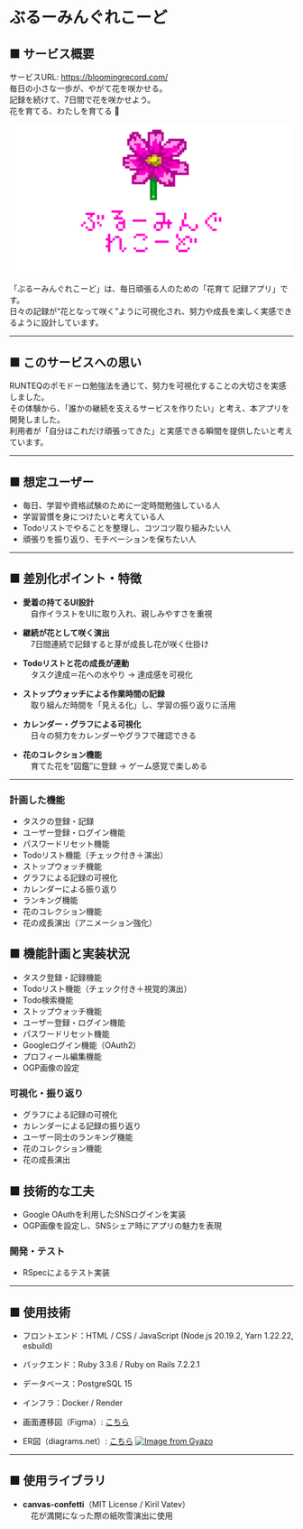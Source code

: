 # ぶるーみんぐれこーど

## ■ サービス概要
サービスURL: https://bloomingrecord.com/  
毎日の小さな一歩が、やがて花を咲かせる。  
記録を続けて、7日間で花を咲かせよう。  
花を育てる、わたしを育てる 🌱  

![ぶるーみんぐれこーどロゴ](app/assets/images/logo2.png)

「ぶるーみんぐれこーど」は、毎日頑張る人のための「花育て 記録アプリ」です。  
日々の記録が“花となって咲く”ように可視化され、努力や成長を楽しく実感できるように設計しています。  

---

## ■ このサービスへの思い
RUNTEQのポモドーロ勉強法を通じて、努力を可視化することの大切さを実感しました。  
その体験から、「誰かの継続を支えるサービスを作りたい」と考え、本アプリを開発しました。  
利用者が「自分はこれだけ頑張ってきた」と実感できる瞬間を提供したいと考えています。  

---

## ■ 想定ユーザー
- 毎日、学習や資格試験のために一定時間勉強している人  
- 学習習慣を身につけたいと考えている人  
- Todoリストでやることを整理し、コツコツ取り組みたい人  
- 頑張りを振り返り、モチベーションを保ちたい人  

---

## ■ 差別化ポイント・特徴
- **愛着の持てるUI設計**  
　自作イラストをUIに取り入れ、親しみやすさを重視  

- **継続が花として咲く演出**  
　7日間連続で記録すると芽が成長し花が咲く仕掛け  

- **Todoリストと花の成長が連動**  
　タスク達成＝花への水やり → 達成感を可視化  

- **ストップウォッチによる作業時間の記録**  
　取り組んだ時間を「見える化」し、学習の振り返りに活用  

- **カレンダー・グラフによる可視化**  
　日々の努力をカレンダーやグラフで確認できる  

- **花のコレクション機能**  
　育てた花を“図鑑”に登録 → ゲーム感覚で楽しめる  

---
### 計画した機能
- タスクの登録・記録  
- ユーザー登録・ログイン機能  
- パスワードリセット機能  
- Todoリスト機能（チェック付き＋演出）  
- ストップウォッチ機能  
- グラフによる記録の可視化  
- カレンダーによる振り返り  
- ランキング機能  
- 花のコレクション機能  
- 花の成長演出（アニメーション強化）  

## ■ 機能計画と実装状況
- タスク登録・記録機能 
- Todoリスト機能（チェック付き＋視覚的演出）
- Todo検索機能 
- ストップウォッチ機能 
- ユーザー登録・ログイン機能 
- パスワードリセット機能 
- Googleログイン機能（OAuth2）
- プロフィール編集機能 
- OGP画像の設定 

### 可視化・振り返り
- グラフによる記録の可視化 
- カレンダーによる記録の振り返り 
- ユーザー同士のランキング機能 
- 花のコレクション機能 
- 花の成長演出

## ■ 技術的な工夫
- Google OAuthを利用したSNSログインを実装
- OGP画像を設定し、SNSシェア時にアプリの魅力を表現

### 開発・テスト
- RSpecによるテスト実装 
---


## ■ 使用技術
- フロントエンド：HTML / CSS / JavaScript (Node.js 20.19.2, Yarn 1.22.22, esbuild)
- バックエンド：Ruby 3.3.6 /  Ruby on Rails 7.2.2.1
- データベース：PostgreSQL 15
- インフラ：Docker / Render

- 画面遷移図（Figma）: [こちら](https://www.figma.com/design/4kCCVCXhWqxJIdVIifQLZE/%E7%84%A1%E9%A1%8C?node-id=0-1&p=f)
- ER図（diagrams.net）: [こちら](https://app.diagrams.net/#G19dhmxyBBigMYUA72SGwaE7c-xSvxEKhQ#%7B%22pageId%22%3A%225xM9FkNxEeX8kEIw1n2u%22%7D)
[![Image from Gyazo](https://i.gyazo.com/6d0c83fccb73027efa4cfde91ad4b90f.png)](https://gyazo.com/6d0c83fccb73027efa4cfde91ad4b90f)
---

## ■ 使用ライブラリ
- **canvas-confetti**（MIT License / Kiril Vatev）  
　花が満開になった際の紙吹雪演出に使用
